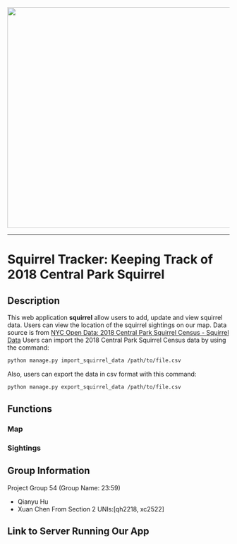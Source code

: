 <div align="center">
  <img src="https://ichef.bbci.co.uk/news/976/cpsprodpb/D6E6/production/_109241055_mediaitem109241054.jpg" width = "651" height = "500">
</div>

-----------------

# Squirrel Tracker: Keeping Track of 2018 Central Park Squirrel

## Description
This web application **squirrel** allow users to add, update and view squirrel data. Users can view the location of the squirrel sightings on our map. Data source is from <a href='https://data.cityofnewyork.us/Environment/2018-Central-Park-Squirrel-Census-Squirrel-Data/vfnx-vebw'>NYC Open Data: 2018 Central Park Squirrel Census - Squirrel Data</a>
Users can import the 2018 Central Park Squirrel Census data by using the command:
```sh
python manage.py import_squirrel_data /path/to/file.csv
```
Also, users can export the data in csv format with this command:
```sh
python manage.py export_squirrel_data /path/to/file.csv
```

## Functions

### Map

### Sightings

## Group Information
Project Group 54 (Group Name: 23:59)
- Qianyu Hu
- Xuan Chen
From Section 2
UNIs:[qh2218, xc2522]

## Link to Server Running Our App


